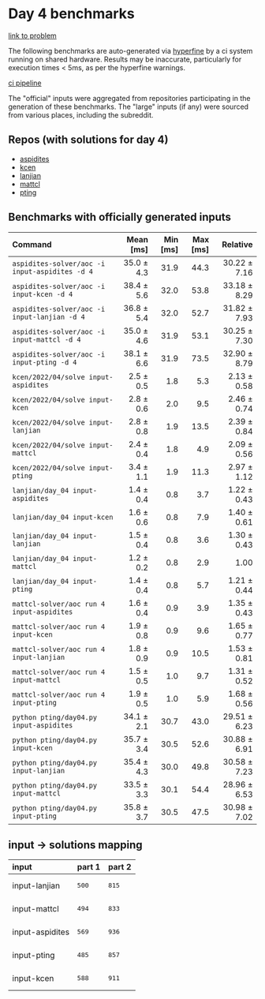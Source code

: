 # Day 4 benchmarks

[link to problem](http://adventofcode.com/2022/day/4)

The following benchmarks are auto-generated via [hyperfine](https://github.com/sharkdp/hyperfine) by a ci system running on shared hardware. Results may be inaccurate, particularly for execution times < 5ms, as per the hyperfine warnings.

[ci pipeline](http://ci.papercode.net:8080/teams/aoc2022/pipelines/aoc-compare-2022)

The "official" inputs were aggregated from repositories participating in the generation of these benchmarks. The "large" inputs (if any) were sourced from various places, including the subreddit.

## Repos (with solutions for day 4)


- [aspidites](https://github.com/aspidites/aoc2022)
- [kcen](https://github.com/kcen/AdventOfCode)
- [lanjian](https://github.com/LanJian/aoc-2022)
- [mattcl](https://github.com/mattcl/aoc2022)
- [pting](https://github.com/pting/aoc2022)

## Benchmarks with officially generated inputs
| Command | Mean [ms] | Min [ms] | Max [ms] | Relative |
|:---|---:|---:|---:|---:|
| `aspidites-solver/aoc -i input-aspidites -d 4` | 35.0 ± 4.3 | 31.9 | 44.3 | 30.22 ± 7.16 |
| `aspidites-solver/aoc -i input-kcen -d 4` | 38.4 ± 5.6 | 32.0 | 53.8 | 33.18 ± 8.29 |
| `aspidites-solver/aoc -i input-lanjian -d 4` | 36.8 ± 5.4 | 32.0 | 52.7 | 31.82 ± 7.93 |
| `aspidites-solver/aoc -i input-mattcl -d 4` | 35.0 ± 4.6 | 31.9 | 53.1 | 30.25 ± 7.30 |
| `aspidites-solver/aoc -i input-pting -d 4` | 38.1 ± 6.6 | 31.9 | 73.5 | 32.90 ± 8.79 |
| `kcen/2022/04/solve input-aspidites` | 2.5 ± 0.5 | 1.8 | 5.3 | 2.13 ± 0.58 |
| `kcen/2022/04/solve input-kcen` | 2.8 ± 0.6 | 2.0 | 9.5 | 2.46 ± 0.74 |
| `kcen/2022/04/solve input-lanjian` | 2.8 ± 0.8 | 1.9 | 13.5 | 2.39 ± 0.84 |
| `kcen/2022/04/solve input-mattcl` | 2.4 ± 0.4 | 1.8 | 4.9 | 2.09 ± 0.56 |
| `kcen/2022/04/solve input-pting` | 3.4 ± 1.1 | 1.9 | 11.3 | 2.97 ± 1.12 |
| `lanjian/day_04 input-aspidites` | 1.4 ± 0.4 | 0.8 | 3.7 | 1.22 ± 0.43 |
| `lanjian/day_04 input-kcen` | 1.6 ± 0.6 | 0.8 | 7.9 | 1.40 ± 0.61 |
| `lanjian/day_04 input-lanjian` | 1.5 ± 0.4 | 0.8 | 3.6 | 1.30 ± 0.43 |
| `lanjian/day_04 input-mattcl` | 1.2 ± 0.2 | 0.8 | 2.9 | 1.00 |
| `lanjian/day_04 input-pting` | 1.4 ± 0.4 | 0.8 | 5.7 | 1.21 ± 0.44 |
| `mattcl-solver/aoc run 4 input-aspidites` | 1.6 ± 0.4 | 0.9 | 3.9 | 1.35 ± 0.43 |
| `mattcl-solver/aoc run 4 input-kcen` | 1.9 ± 0.8 | 0.9 | 9.6 | 1.65 ± 0.77 |
| `mattcl-solver/aoc run 4 input-lanjian` | 1.8 ± 0.9 | 0.9 | 10.5 | 1.53 ± 0.81 |
| `mattcl-solver/aoc run 4 input-mattcl` | 1.5 ± 0.5 | 1.0 | 9.7 | 1.31 ± 0.52 |
| `mattcl-solver/aoc run 4 input-pting` | 1.9 ± 0.5 | 1.0 | 5.9 | 1.68 ± 0.56 |
| `python pting/day04.py input-aspidites` | 34.1 ± 2.1 | 30.7 | 43.0 | 29.51 ± 6.23 |
| `python pting/day04.py input-kcen` | 35.7 ± 3.4 | 30.5 | 52.6 | 30.88 ± 6.91 |
| `python pting/day04.py input-lanjian` | 35.4 ± 4.3 | 30.0 | 49.8 | 30.58 ± 7.23 |
| `python pting/day04.py input-mattcl` | 33.5 ± 3.3 | 30.1 | 54.4 | 28.96 ± 6.53 |
| `python pting/day04.py input-pting` | 35.8 ± 3.7 | 30.5 | 47.5 | 30.98 ± 7.02 |

## input -> solutions mapping
|input|part 1|part 2|
|:---|:---|:---|
|input-lanjian|<pre>500</pre>|<pre>815</pre>|
|input-mattcl|<pre>494</pre>|<pre>833</pre>|
|input-aspidites|<pre>569</pre>|<pre>936</pre>|
|input-pting|<pre>485</pre>|<pre>857</pre>|
|input-kcen|<pre>588</pre>|<pre>911</pre>|
